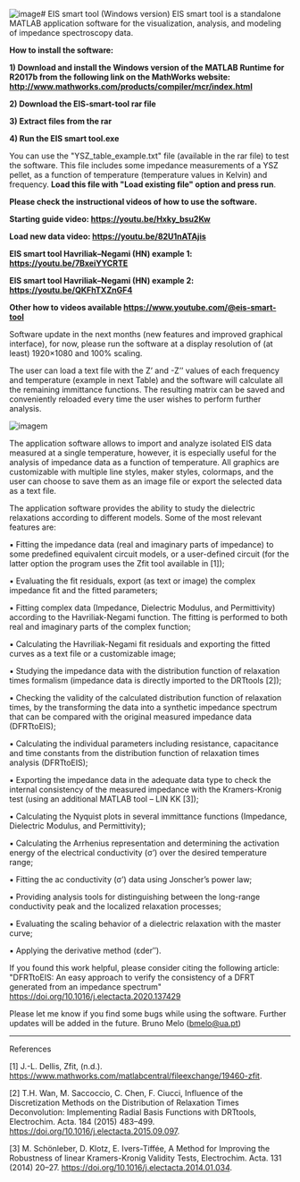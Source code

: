 ![image](https://github.com/user-attachments/assets/def54cf0-bf1b-447a-9371-b16efaa415dd)# EIS smart tool (Windows version)
EIS smart tool is a standalone MATLAB application software for the visualization, analysis, and modeling of impedance spectroscopy data.

**How to install the software:**

**1) Download and install the Windows version of the MATLAB Runtime for R2017b from the following link on the MathWorks website: http://www.mathworks.com/products/compiler/mcr/index.html**

**2) Download the EIS-smart-tool rar file**

**3) Extract files from the rar** 

**4) Run the EIS smart tool.exe** 

You can use the "YSZ_table_example.txt" file (available in the rar file) to test the software. This file includes some impedance measurements of a YSZ pellet, as a function of temperature (temperature values in Kelvin) and frequency. **Load this file with "Load existing file" option and press run**. 

**Please check the instructional videos of how to use the software.**

**Starting guide video: https://youtu.be/Hxky_bsu2Kw**

**Load new data video: https://youtu.be/82U1nATAjis**

**EIS smart tool Havriliak–Negami (HN) example 1: https://youtu.be/7BxeiYYCRTE**

**EIS smart tool Havriliak–Negami (HN) example 2: https://youtu.be/QKFhTXZnGF4**

**Other how to videos available https://www.youtube.com/@eis-smart-tool**



Software update in the next months (new features and improved graphical interface), for now, please run the software at a display resolution of (at least) 1920×1080 and 100% scaling.


The user can load a text file with the Z’ and -Z’’ values of each frequency and temperature (example in next Table) and the software will calculate all the remaining immittance functions. The resulting matrix can be saved and conveniently reloaded every time the user wishes to perform further analysis.

![imagem](https://user-images.githubusercontent.com/42448042/205509349-ee4ed2b2-4ddb-4189-a6ae-ef180a71904d.png)

The application software allows to import and analyze isolated EIS data measured at a single temperature, however, it is especially useful for the analysis of impedance data as a function of temperature. All graphics are customizable with multiple line styles, maker styles, colormaps, and the user can choose to save them as an image file or export the selected data as a text file.

The application software provides the ability to study the dielectric relaxations according to different models. Some of the most relevant features are:

▪ Fitting the impedance data (real and imaginary parts of impedance) to some predefined equivalent circuit models, or a user-defined circuit (for the latter option the program uses the Zfit tool available in [1]);

▪ Evaluating the fit residuals, export (as text or image) the complex impedance fit and the fitted parameters;

▪ Fitting complex data (Impedance, Dielectric Modulus, and Permittivity) according to the Havriliak-Negami function. The fitting is performed to both real and imaginary parts of the complex function;

▪ Calculating the Havriliak-Negami fit residuals and exporting the fitted curves as a text file or a customizable image;

▪ Studying the impedance data with the distribution function of relaxation times formalism (impedance data is directly imported to the DRTtools [2]);

▪ Checking the validity of the calculated distribution function of relaxation times, by the transforming the data into a synthetic impedance spectrum that can be compared with the original measured impedance data (DFRTtoEIS);

▪ Calculating the individual parameters including resistance, capacitance and time constants from the distribution function of relaxation times analysis (DFRTtoEIS);

▪ Exporting the impedance data in the adequate data type to check the internal consistency of the measured impedance with the Kramers-Kronig test (using an additional MATLAB tool – LIN KK [3]);

▪ Calculating the Nyquist plots in several immittance functions (Impedance, Dielectric Modulus, and Permittivity);

▪ Calculating the Arrhenius representation and determining the activation energy of the electrical conductivity (σ’) over the desired temperature range;

▪ Fitting the ac conductivity (σ’) data using Jonscher’s power law;

▪ Providing analysis tools for distinguishing between the long-range conductivity peak and the localized relaxation processes;

▪ Evaluating the scaling behavior of a dielectric relaxation with the master curve;

▪ Applying the derivative method (εder′′).

If you found this work helpful, please consider citing the following article: "DFRTtoEIS: An easy approach to verify the consistency of a DFRT generated from an impedance spectrum" https://doi.org/10.1016/j.electacta.2020.137429


Please let me know if you find some bugs while using the software. Further updates will be added in the future.
Bruno Melo (bmelo@ua.pt)
________________________________________________________________________________________________________________________________________________________
References

[1] J.-L. Dellis, Zfit, (n.d.). https://www.mathworks.com/matlabcentral/fileexchange/19460-zfit.

[2] T.H. Wan, M. Saccoccio, C. Chen, F. Ciucci, Influence of the Discretization Methods on the Distribution of Relaxation Times Deconvolution: Implementing Radial Basis Functions with DRTtools, Electrochim. Acta. 184 (2015) 483–499. https://doi.org/10.1016/j.electacta.2015.09.097.

[3] M. Schönleber, D. Klotz, E. Ivers-Tiffée, A Method for Improving the Robustness of linear Kramers-Kronig Validity Tests, Electrochim. Acta. 131 (2014) 20–27. https://doi.org/10.1016/j.electacta.2014.01.034.
